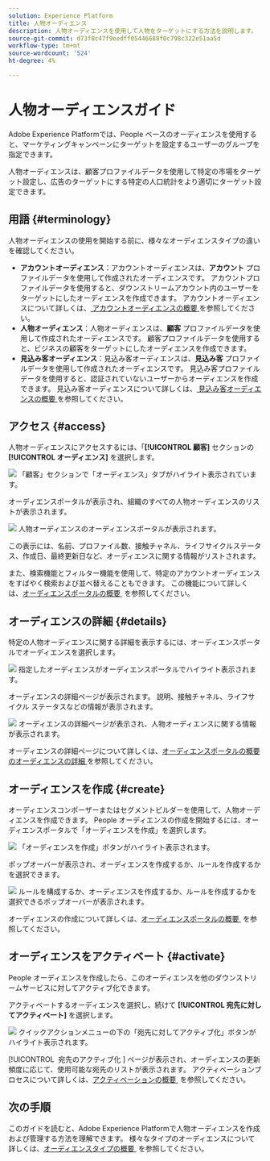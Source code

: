 ```yaml
---
solution: Experience Platform
title: 人物オーディエンス
description: 人物オーディエンスを使用して人物をターゲットにする方法を説明します。
source-git-commit: d73f8c47f9eedff05446688f0c798c322e51aa5d
workflow-type: tm+mt
source-wordcount: '524'
ht-degree: 4%

---
```


# 人物オーディエンスガイド

Adobe Experience Platformでは、People ベースのオーディエンスを使用すると、マーケティングキャンペーンにターゲットを設定するユーザーのグループを指定できます。

人物オーディエンスは、顧客プロファイルデータを使用して特定の市場をターゲット設定し、広告のターゲットにする特定の人口統計をより適切にターゲット設定できます。

## 用語 {#terminology}

人物オーディエンスの使用を開始する前に、様々なオーディエンスタイプの違いを確認してください。

- **アカウントオーディエンス**：アカウントオーディエンスは、**アカウント** プロファイルデータを使用して作成されたオーディエンスです。 アカウントプロファイルデータを使用すると、ダウンストリームアカウント内のユーザーをターゲットにしたオーディエンスを作成できます。 アカウントオーディエンスについて詳しくは、[&#x200B; アカウントオーディエンスの概要 &#x200B;](./account-audiences.md) を参照してください。
- **人物オーディエンス**：人物オーディエンスは、**顧客** プロファイルデータを使用して作成されたオーディエンスです。 顧客プロファイルデータを使用すると、ビジネスの顧客をターゲットにしたオーディエンスを作成できます。
- **見込み客オーディエンス**：見込み客オーディエンスは、**見込み客** プロファイルデータを使用して作成されたオーディエンスです。 見込み客プロファイルデータを使用すると、認証されていないユーザーからオーディエンスを作成できます。 見込み客オーディエンスについて詳しくは、[&#x200B; 見込み客オーディエンスの概要 &#x200B;](./prospect-audiences.md) を参照してください。

## アクセス {#access}

人物オーディエンスにアクセスするには、「**[!UICONTROL 顧客]** セクションの **[!UICONTROL オーディエンス]** を選択します。

![&#x200B; 「顧客」セクションで「オーディエンス」タブがハイライト表示されています。](../images/types/people/select-audiences.png)

オーディエンスポータルが表示され、組織のすべての人物オーディエンスのリストが表示されます。

![&#x200B; 人物オーディエンスのオーディエンスポータルが表示されます。](../images/types/people/people-audiences.png)

この表示には、名前、プロファイル数、接触チャネル、ライフサイクルステータス、作成日、最終更新日など、オーディエンスに関する情報がリストされます。

また、検索機能とフィルター機能を使用して、特定のアカウントオーディエンスをすばやく検索および並べ替えることもできます。 この機能について詳しくは、[&#x200B; オーディエンスポータルの概要 &#x200B;](../ui/audience-portal.md#manage-audiences) を参照してください。

## オーディエンスの詳細 {#details}

特定の人物オーディエンスに関する詳細を表示するには、オーディエンスポータルでオーディエンスを選択します。

![&#x200B; 指定したオーディエンスがオーディエンスポータルでハイライト表示されます。](../images/types/people/select-audience.png)

オーディエンスの詳細ページが表示されます。 説明、接触チャネル、ライフサイクル ステータスなどの情報が表示されます。

![&#x200B; オーディエンスの詳細ページが表示され、人物オーディエンスに関する情報が表示されます。](../images/types/people/audience-details.png)

オーディエンスの詳細ページについて詳しくは、[&#x200B; オーディエンスポータルの概要のオーディエンスの詳細 &#x200B;](../ui/audience-portal.md#audience-details) を参照してください。

## オーディエンスを作成 {#create}

オーディエンスコンポーザーまたはセグメントビルダーを使用して、人物オーディエンスを作成できます。 People オーディエンスの作成を開始するには、オーディエンスポータルで「オーディエンスを作成」を選択します。

![&#x200B; 「オーディエンスを作成」ボタンがハイライト表示されます。](../images/types/people/select-create-audience.png)

ポップオーバーが表示され、オーディエンスを作成するか、ルールを作成するかを選択できます。

![&#x200B; ルールを構成するか、オーディエンスを作成するか、ルールを作成するかを選択できるポップオーバーが表示されます。](../images/types/people/create-audience-popover.png)

オーディエンスの作成について詳しくは、[&#x200B; オーディエンスポータルの概要 &#x200B;](../ui/audience-portal.md#create-audience) を参照してください。

## オーディエンスをアクティベート {#activate}

People オーディエンスを作成したら、このオーディエンスを他のダウンストリームサービスに対してアクティブ化できます。

アクティベートするオーディエンスを選択し、続けて **[!UICONTROL 宛先に対してアクティベート]** を選択します。

![&#x200B; クイックアクションメニューの下の「宛先に対してアクティブ化」ボタンがハイライト表示されます。](../images/types/people/activate-to-destination.png)

[!UICONTROL &#x200B; 宛先のアクティブ化 &#x200B;] ページが表示され、オーディエンスの更新頻度に応じて、使用可能な宛先のリストが表示されます。 アクティベーションプロセスについて詳しくは、[&#x200B; アクティベーションの概要 &#x200B;](../../destinations/ui/activation-overview.md) を参照してください。

## 次の手順

このガイドを読むと、Adobe Experience Platformで人物オーディエンスを作成および管理する方法を理解できます。 様々なタイプのオーディエンスについて詳しくは、[&#x200B; オーディエンスタイプの概要 &#x200B;](./overview.md) を参照してください。
